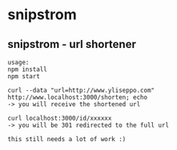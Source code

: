 # snipstrom
## snipstrom - url shortener
```
usage:
npm install
npm start

curl --data "url=http://www.yliseppo.com" http://www.localhost:3000/shorten; echo
-> you will receive the shortened url

curl localhost:3000/id/xxxxxx
-> you will be 301 redirected to the full url

this still needs a lot of work :)
```

